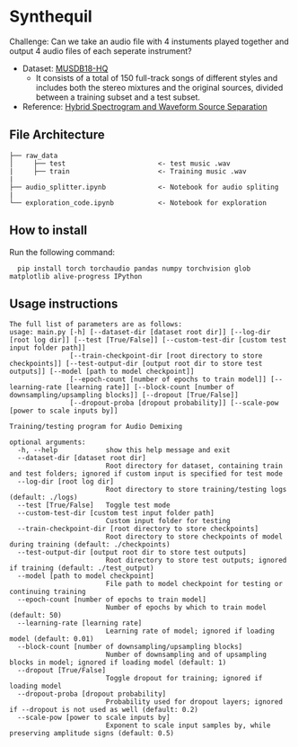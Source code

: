 # Synthequil

Challenge: Can we take an audio file with 4 instuments played together and output 4 audio files of each seperate instrument?

- Dataset: [MUSDB18-HQ](https://zenodo.org/record/3338373#.YknC3DURW3A) 
  - It consists of a total of 150 full-track songs of different styles and includes both the stereo mixtures and the original sources, divided between a training subset and a test subset.
- Reference: [Hybrid Spectrogram and Waveform Source Separation](https://arxiv.org/pdf/2111.03600.pdf)

## File Architecture 

```
├── raw_data
│     ├── test                       <- test music .wav
|     ├── train                      <- Training music .wav
| 
├── audio_splitter.ipynb             <- Notebook for audio spliting
| 
└── exploration_code.ipynb           <- Notebook for exploration 
```

## How to install 

Run the following command:

```python3
  pip install torch torchaudio pandas numpy torchvision glob matplotlib alive-progress IPython
```

## Usage instructions

```
The full list of parameters are as follows:
usage: main.py [-h] [--dataset-dir [dataset root dir]] [--log-dir [root log dir]] [--test [True/False]] [--custom-test-dir [custom test input folder path]]
               [--train-checkpoint-dir [root directory to store checkpoints]] [--test-output-dir [output root dir to store test outputs]] [--model [path to model checkpoint]]
               [--epoch-count [number of epochs to train model]] [--learning-rate [learning rate]] [--block-count [number of downsampling/upsampling blocks]] [--dropout [True/False]]
               [--dropout-proba [dropout probability]] [--scale-pow [power to scale inputs by]]

Training/testing program for Audio Demixing

optional arguments:
  -h, --help            show this help message and exit
  --dataset-dir [dataset root dir]
                        Root directory for dataset, containing train and test folders; ignored if custom input is specified for test mode
  --log-dir [root log dir]
                        Root directory to store training/testing logs (default: ./logs)
  --test [True/False]   Toggle test mode
  --custom-test-dir [custom test input folder path]
                        Custom input folder for testing
  --train-checkpoint-dir [root directory to store checkpoints]
                        Root directory to store checkpoints of model during training (default: ./checkpoints)
  --test-output-dir [output root dir to store test outputs]
                        Root directory to store test outputs; ignored if training (default: ./test_output)
  --model [path to model checkpoint]
                        File path to model checkpoint for testing or continuing training
  --epoch-count [number of epochs to train model]
                        Number of epochs by which to train model (default: 50)
  --learning-rate [learning rate]
                        Learning rate of model; ignored if loading model (default: 0.01)
  --block-count [number of downsampling/upsampling blocks]
                        Number of downsampling and of upsampling blocks in model; ignored if loading model (default: 1)
  --dropout [True/False]
                        Toggle dropout for training; ignored if loading model
  --dropout-proba [dropout probability]
                        Probability used for dropout layers; ignored if --dropout is not used as well (default: 0.2)
  --scale-pow [power to scale inputs by]
                        Exponent to scale input samples by, while preserving amplitude signs (default: 0.5)
```